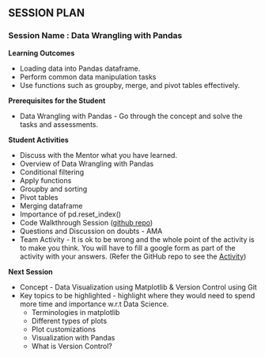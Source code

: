 
## SESSION PLAN

### **Session Name** : Data Wrangling with Pandas

**Learning Outcomes**

- Loading data into Pandas dataframe.
- Perform common data manipulation tasks
- Use functions such as groupby, merge, and pivot tables effectively.

**Prerequisites for the Student**

- Data Wrangling with Pandas - Go through the concept and solve the tasks and assessments.

 
**Student Activities**

- Discuss with the Mentor what you have learned.
- Overview of Data Wrangling with Pandas
- Conditional filtering
- Apply functions
- Groupby and sorting
- Pivot tables
- Merging dataframe
- Importance of pd.reset_index()
- Code Walkthrough Session ([github repo](https://github.com/commit-live-students/GLabs_DSMX/tree/master/Sprint%202%20NumPy%20and%20Pandas/2.2%20Data%20Wrangling%20with%20Pandas/Code%20Walkthrough))
- Questions and Discussion on doubts - AMA 
- Team Activity - It is ok to be wrong and the whole point of the activity is to make you think. You will have to fill a google form as part of the activity with your answers. (Refer the GitHub repo to see the [Activity](https://github.com/commit-live-students/GLabs_DSMX/tree/master/Sprint%202%20NumPy%20and%20Pandas/2.2%20Data%20Wrangling%20with%20Pandas/Activity))



**Next Session**

- Concept - Data Visualization using Matplotlib & Version Control using Git
- Key topics to be highlighted - highlight where they would need to spend more time and importance w.r.t Data   Science. 
    - Terminologies in matplotlib
    - Different types of plots
    - Plot customizations
    - Visualization with Pandas
    - What is Version Control?
